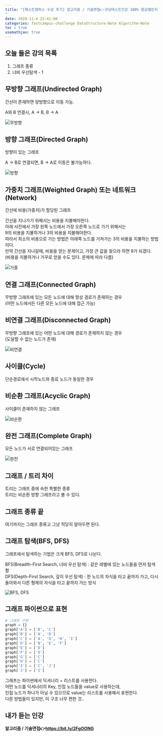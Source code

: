 ```yaml
---
title: "[패스트캠퍼스 수강 후기] 알고리즘 / 기술면접👉코딩테스트인강 100% 환급챌린지 회차 미션
"
date: 2020-11-4 22:41:00
categories: fastcampus-challenge DataStructure-Note Algorithm-Note
toc : true
usemathjax: true
---
```

## 오늘 들은 강의 목록

1. 그래프 종류
2. 너비 우선탐색 - 1

## 무방향 그래프(Undirected Graph)

간선이 존재하면 양방향으로 이동 가능.

A와 B 연결시, A -> B, B -> A

![무방향](/assets/images/fastchallenge/day17/undirectedgraph.png)

## 방향 그래프(Directed Graph)

방향이 있는 그래프

A -> B로 연결되면, B -> A로 이동은 불가능하다.

![방향](/assets/images/fastchallenge/day17/directedgraph.png)

## 가중치 그래프(Weighted Graph) 또는 네트워크(Network)

간선에 비용(가중치)가 할당된 그래프

간선을 지나가기 위해서는 비용을 지불해야한다.  
아래 사진에서 가장 왼쪽 노드에서 가장 오른쪽 노드로 가기 위해서는  
9의 비용을 지불하거나 3의 비용을 지불해야한다.  
따라서 최소의 비용으로 가는 방법은 아래쪽 노드를 거쳐가는 3의 비용을 지불하는 방법이다.  
만약 간선을 지나갈때, 비용을 얻는 문제이고, 가장 큰 값을 찾으라 하면 9가 되겠다.  
(비용을 지불하거나 거꾸로 얻을 수도 있다. 문제에 따라 다름)

![가중](/assets/images/fastchallenge/day17/weightedgraph.png)

## 연결 그래프(Connected Graph)

무방향 그래프에 있는 모든 노드에 대해 항상 경로가 존재하는 경우  
(어떤 노드에서든 다른 모든 노드에 대해 접근 가능)

## 비연결 그래프(Disconnected Graph)

무방향 그래프에 있는 어떤 노드에 대해 경로가 존재하지 않는 경우  
(도달할 수 없는 노드가 존재)

![비연결](/assets/images/fastchallenge/day17/disconnectedgraph.png)

## 사이클(Cycle)

단순경로에서 시작노드와 종료 노드가 동일한 경우

## 비순환 그래프(Acyclic Graph)

사이클이 존재하지 않는 그래프

![비순환](/assets/images/fastchallenge/day17/acyclicgraph.png)

## 완전 그래프(Complete Graph)

모든 노드가 서로 연결되어있는 그래프

![완전](/assets/images/fastchallenge/day17/completegraph.png)

## 그래프 / 트리 차이

트리는 그래프 중에 속한 특별한 종류  
트리는 비순환 방향 그래프라고 볼 수 있다.

## 그래프 종류 끝

여기까지는 그래프 종류고 그냥 적당히 알아두면 된다.  

## 그래프 탐색(BFS, DFS)

그래프에서 탐색하는 기법은 크게 BFS, DFS로 나뉜다.

BFS(Breadth-First Search, 너비 우선 탐색) : 같은 레벨에 있는 노드들을 먼저 탐색함  
DFS(Depth-First Search, 깊이 우선 탐색) : 한 노드의 자식을 타고 끝까지 가고, 다시 돌아와서 다른 형제의 자식을 타고 끝까지 가는 방식

![BFS, DFS](/assets/images/fastchallenge/day17/BFSDFS.png)

## 그래프 파이썬으로 표현

```py
# 그래프 구현
graph = {}
graph['A'] = ['B', 'C']
graph['B'] = ['A', 'D']
graph['C'] = ['A', 'G', 'H', 'I']
graph['D'] = ['B', 'E', 'F']
graph['E'] = ['D']
graph['F'] = ['D']
graph['G'] = ['C']
graph['H'] = ['C']
graph['I'] = ['C', 'J']
graph['J'] = ['I']
```

그래프는 파이썬에서 딕셔너리 + 리스트를 사용한다.  
어떤 노드를 딕셔너리의 Key, 인접 노드들을 value로 사용하는데,  
인접 노드가 하나가 아닐 수 있으므로 value는 리스트를 사용해서 표현한다.  
다른 방법들이 있지만, 이 구조 너무 편한 것..

## 내가 듣는 인강

**알고리즘 / 기술면접👉https://bit.ly/2FgOONG**